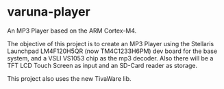varuna-player
=============

An MP3 Player based on the ARM Cortex-M4.

The objective of this project is to create an MP3 Player using the Stellaris Launchpad LM4F120H5QR (now TM4C1233H6PM) dev board
for the base system, and a VSLI VS1053 chip as the mp3 decoder. Also there will be a TFT LCD Touch Screen as input and an SD-Card
reader as storage.

This project also uses the new TivaWare lib.